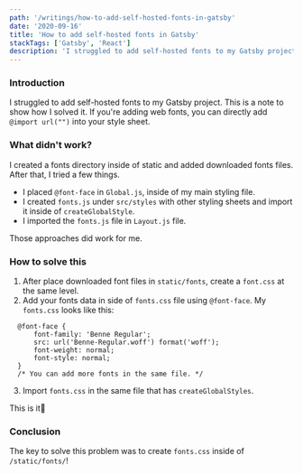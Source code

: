 ```yaml
---
path: '/writings/how-to-add-self-hosted-fonts-in-gatsby'
date: '2020-09-16'
title: 'How to add self-hosted fonts in Gatsby'
stackTags: ['Gatsby', 'React']
description: 'I struggled to add self-hosted fonts to my Gatsby project. This is a note to show how I solved it..'
---
```


### Introduction

I struggled to add self-hosted fonts to my Gatsby project. This is a note to show how I solved it.
If you're adding web fonts, you can directly add `@import url("")` into your style sheet.

### What didn't work?

I created a fonts directory inside of static and added downloaded fonts files. After that, I tried a few things.

- I placed `@font-face` in `Global.js`, inside of my main styling file.
- I created `fonts.js` under `src/styles` with other styling sheets and import it inside of `createGlobalStyle`.
- I imported the `fonts.js` file in `Layout.js` file.

Those approaches did work for me.

### How to solve this

1. After place downloaded font files in `static/fonts`, create a `font.css` at the same level.
2. Add your fonts data in side of `fonts.css` file using `@font-face`. My `fonts.css` looks like this:

```
  @font-face {
      font-family: 'Benne Regular';
      src: url('Benne-Regular.woff') format('woff');
      font-weight: normal;
      font-style: normal;
  }
  /* You can add more fonts in the same file. */
```

3. Import `fonts.css` in the same file that has `createGlobalStyles`.

This is it👏

### Conclusion

The key to solve this problem was to create `fonts.css` inside of `/static/fonts/`!
